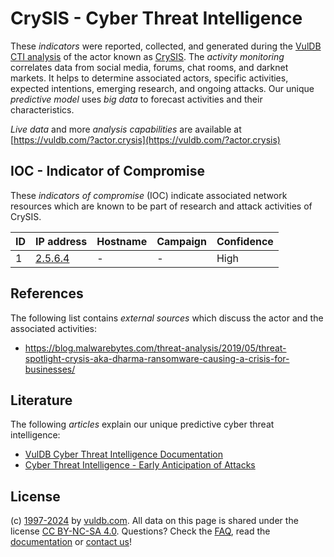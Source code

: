 # CrySIS - Cyber Threat Intelligence

These _indicators_ were reported, collected, and generated during the [VulDB CTI analysis](https://vuldb.com/?kb.cti) of the actor known as [CrySIS](https://vuldb.com/?actor.crysis). The _activity monitoring_ correlates data from social media, forums, chat rooms, and darknet markets. It helps to determine associated actors, specific activities, expected intentions, emerging research, and ongoing attacks. Our unique _predictive model_ uses _big data_ to forecast activities and their characteristics.

_Live data_ and more _analysis capabilities_ are available at [https://vuldb.com/?actor.crysis](https://vuldb.com/?actor.crysis)

## IOC - Indicator of Compromise

These _indicators of compromise_ (IOC) indicate associated network resources which are known to be part of research and attack activities of CrySIS.

ID | IP address | Hostname | Campaign | Confidence
-- | ---------- | -------- | -------- | ----------
1 | [2.5.6.4](https://vuldb.com/?ip.2.5.6.4) | - | - | High

## References

The following list contains _external sources_ which discuss the actor and the associated activities:

* https://blog.malwarebytes.com/threat-analysis/2019/05/threat-spotlight-crysis-aka-dharma-ransomware-causing-a-crisis-for-businesses/

## Literature

The following _articles_ explain our unique predictive cyber threat intelligence:

* [VulDB Cyber Threat Intelligence Documentation](https://vuldb.com/?kb.cti)
* [Cyber Threat Intelligence - Early Anticipation of Attacks](https://www.scip.ch/en/?labs.20201022)

## License

(c) [1997-2024](https://vuldb.com/?kb.changelog) by [vuldb.com](https://vuldb.com/?kb.about). All data on this page is shared under the license [CC BY-NC-SA 4.0](https://creativecommons.org/licenses/by-nc-sa/4.0/). Questions? Check the [FAQ](https://vuldb.com/?kb.faq), read the [documentation](https://vuldb.com/?kb) or [contact us](https://vuldb.com/?contact)!

